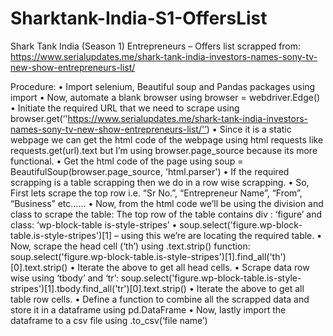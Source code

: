 # Sharktank-India-S1-OffersList
Shark Tank India (Season 1) Entrepreneurs – Offers list scrapped from: https://www.serialupdates.me/shark-tank-india-investors-names-sony-tv-new-show-entrepreneurs-list/

Procedure:
•	Import selenium, Beautiful soup and Pandas packages using import
•	Now, automate a blank browser using browser = webdriver.Edge()
•	Initiate the required URL that we need to scrape using browser.get(‘'https://www.serialupdates.me/shark-tank-india-investors-names-sony-tv-new-show-entrepreneurs-list/'’)
•	Since it is a static webpage we can get the html code of the webpage using html requests like requests.get(url).text but I’m using browser.page_source because its more functional.
•	Get the html code of the page using soup = BeautifulSoup(browser.page_source, 'html.parser')
•	If the required scrapping is a table scrapping then we do in a row wise scrapping.
•	So, First lets scrape the top row i.e. “Sr No.”, “Entrepreneur Name”, “From”, “Business” etc……
•	Now, from the html code we’ll be using the division and class to scrape the table: The top row of the table contains div : ‘figure’ and class: ‘wp-block-table is-style-stripes’ 
•	soup.select('figure.wp-block-table.is-style-stripes')[1] – using this we’re are locating the required table. 
•	Now, scrape the head cell (‘th’) using .text.strip() function: soup.select('figure.wp-block-table.is-style-stripes')[1].find_all('th')[0].text.strip()
•	Iterate the above to get all head cells.
•	Scrape data row wise using ‘tbody’ and ‘tr’: soup.select('figure.wp-block-table.is-style-stripes')[1].tbody.find_all('tr')[0].text.strip()
•	Iterate the above to get all table row cells.
•	Define a function to combine all the scrapped data and store it in a dataframe using pd.DataFrame
•	Now, lastly import the dataframe to a csv file using .to_csv(‘file name’)
